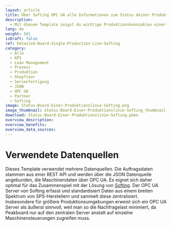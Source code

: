 ```yaml
---
layout: article
title: Über Softing OPC UA alle Informationen zum Status deiner Produktionslinie anzeigen
description: 
  - Mit diesem Template zeigst du wichtige Produktionskennzahlen einer einzelnen Produktionslinie leicht verständlich an. Beleuchte kinderleicht relevante Informationen zu deinen Maschinen auf Bildschirmen und habe so Produktions- und Steuerungsdaten sowie Kennzahlen wie KPIs direkt im Blick! Echtzeit-Daten sorgen für mehr Transparenz in deiner Fertigung, verkürzen Produktionsausfälle und helfen dir so dein Produktionsvolumen zu maximieren. Jetzt herunterladen und loslegen!
lang: de
weight: 561
isDraft: false
ref: Detailed-Board-Single-Production-Line-Softing
category:
  - Alle
  - KPI
  - Lean Management
  - Prozess
  - Produktion
  - Shopfloor
  - Serienfertigung
  - JSON
  - OPC UA
  - Partner
  - Softing
image: Status-Board-Einer-Produktionslinie-Softing.png
image_thumbnail: Status-Board-Einer-Produktionslinie-Softing_thumbnail.png
download: Status-Board-Einer-Produktionslinie-Softing.pbmx
overview_description:
overview_benefits:
overview_data_sources:
---
```

# Verwendete Datenquellen

Dieses Template verwendet mehrere Datenquellen. Die Auftragsdaten stammen aus einer REST API und werden über die JSON Datenquelle angebunden, die Maschinendaten über OPC UA. Es eignet sich daher optimal für das Zusammenspiel mit der Lösung von [Softing](https://peakboard.com/softing/). Der OPC UA Server von Softing erfasst und standardisiert Daten aus einem breiten Spektrum von SPS-Herstellern und sammelt diese zentralisiert. Insbesondere für größere Produktionsumgebungen erweist sich ein OPC UA Server als äußerst sinnvoll, weil man so die Nachfragelast minimiert, da Peakboard nur auf den zentralen Server anstatt auf einzelne Maschinensteuerungen zugreifen muss. 
